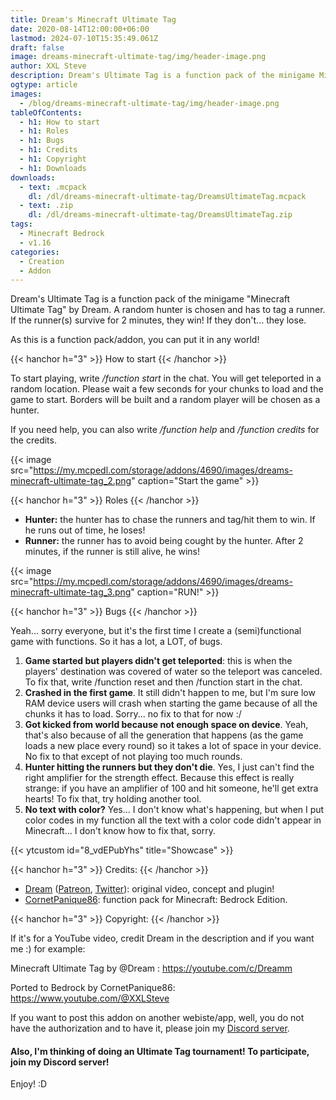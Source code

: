 ```yaml
---
title: Dream's Minecraft Ultimate Tag
date: 2020-08-14T12:00:00+06:00
lastmod: 2024-07-10T15:35:49.061Z
draft: false
image: dreams-minecraft-ultimate-tag/img/header-image.png
author: XXL Steve
description: Dream's Ultimate Tag is a function pack of the minigame Minecraft Ultimate Tag by Dream. A random hunter is chosen and has to tag a runner. If the runner(s) survive for 2 minutes, they win! If they don't... they lose.
ogtype: article
images:
  - /blog/dreams-minecraft-ultimate-tag/img/header-image.png
tableOfContents:
  - h1: How to start
  - h1: Roles
  - h1: Bugs
  - h1: Credits
  - h1: Copyright
  - h1: Downloads
downloads:
  - text: .mcpack
    dl: /dl/dreams-minecraft-ultimate-tag/DreamsUltimateTag.mcpack
  - text: .zip
    dl: /dl/dreams-minecraft-ultimate-tag/DreamsUltimateTag.zip
tags:
  - Minecraft Bedrock
  - v1.16
categories:
  - Creation
  - Addon
---
```


Dream's Ultimate Tag is a function pack of the minigame "Minecraft Ultimate Tag" by Dream. A random hunter is chosen and has to tag a runner. If the runner(s) survive for 2 minutes, they win! If they don't... they lose.

As this is a function pack/addon, you can put it in any world!

{{< hanchor h="3" >}}
How to start
{{< /hanchor >}}

To start playing, write */function start* in the chat. You will get teleported in a random location. Please wait a few seconds for your chunks to load and the game to start. Borders will be built and a random player will be chosen as a hunter. 



If you need help, you can also write */function help* and */function credits* for the credits.

{{< image src="https://my.mcpedl.com/storage/addons/4690/images/dreams-minecraft-ultimate-tag_2.png" caption="Start the game"  >}}

{{< hanchor h="3" >}}
Roles
{{< /hanchor >}}

- **Hunter:** the hunter has to chase the runners and tag/hit them to win. If he runs out of time, he loses!
- **Runner:** the runner has to avoid being cought by the hunter. After 2 minutes, if the runner is still alive, he wins!

{{< image src="https://my.mcpedl.com/storage/addons/4690/images/dreams-minecraft-ultimate-tag_3.png" caption="RUN!"  >}}

{{< hanchor h="3" >}}
Bugs
{{< /hanchor >}}

Yeah... sorry everyone, but it's the first time I create a (semi)functional game with functions. So it has a lot, a LOT, of bugs.

1. **Game started but players didn't get teleported**: this is when the players' destination was covered of water so the teleport was canceled. To fix that, write /function reset and then /function start in the chat.
2. **Crashed in the first game**. It still didn't happen to me, but I'm sure low RAM device users will crash when starting the game because of all the chunks it has to load. Sorry... no fix to that for now :/
3. **Got kicked from world because not enough space on device**. Yeah, that's also because of all the generation that happens (as the game loads a new place every round) so it takes a lot of space in your device. No fix to that except of not playing too much rounds.
4. **Hunter hitting the runners but they don't die**. Yes, I just can't find the right amplifier for the strength effect. Because this effect is really strange: if you have an amplifier of 100 and hit someone, he'll get extra hearts! To fix that, try holding another tool.
5. **No text with color?** Yes... I don't know what's happening, but when I put color codes in my function all the text with a color code didn't appear in Minecraft... I don't know how to fix that, sorry.

{{< ytcustom id="8_vdEPubYhs" title="Showcase" >}}

{{< hanchor h="3" >}}
Credits:
{{< /hanchor >}}

- [Dream](https://youtube.com/c/Dreamm) ([Patreon](https://patreon.com/DreamWasTaken), [Twitter](https://twitter.com/DreamWasTaken)): original video, concept and plugin!
- [CornetPanique86](https://www.youtube.com/@XXLSteve): function pack for Minecraft: Bedrock Edition.

{{< hanchor h="3" >}}
Copyright:
{{< /hanchor >}}

If it's for a YouTube video, credit Dream in the description and if you want me :) for example:

Minecraft Ultimate Tag by @Dream : https://youtube.com/c/Dreamm

Ported to Bedrock by CornetPanique86: https://www.youtube.com/@XXLSteve

If you want to post this addon on another webiste/app, well, you do not have the authorization and to have it, please join my [Discord server](https://discord.gg/dJJyryc).




#### Also, I'm thinking of doing an Ultimate Tag tournament! To participate, join my Discord server!

Enjoy! :D
